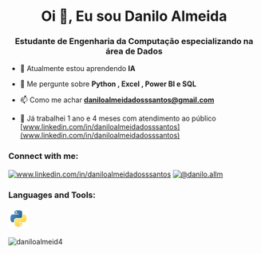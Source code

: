 <h1 align="center">Oi 👋, Eu sou Danilo Almeida</h1>
<h3 align="center">Estudante de Engenharia da Computação especializando na área de Dados</h3>

- 🌱 Atualmente estou aprendendo **IA**

- 💬 Me pergunte sobre **Python , Excel , Power BI e SQL**

- 📫 Como me achar **daniloalmeidadosssantos@gmail.com**

- 📄 Já trabalhei 1 ano e 4 meses com atendimento ao público [www.linkedin.com/in/daniloalmeidadosssantos](www.linkedin.com/in/daniloalmeidadosssantos)

<h3 align="left">Connect with me:</h3>
<p align="left">
<a href="https://linkedin.com/in/www.linkedin.com/in/daniloalmeidadosssantos" target="blank"><img align="center" src="https://raw.githubusercontent.com/rahuldkjain/github-profile-readme-generator/master/src/images/icons/Social/linked-in-alt.svg" alt="www.linkedin.com/in/daniloalmeidadosssantos" height="30" width="40" /></a>
<a href="https://instagram.com/@danilo.allm" target="blank"><img align="center" src="https://raw.githubusercontent.com/rahuldkjain/github-profile-readme-generator/master/src/images/icons/Social/instagram.svg" alt="@danilo.allm" height="30" width="40" /></a>
</p>

<h3 align="left">Languages and Tools:</h3>
<p align="left"> <a href="https://www.python.org" target="_blank" rel="noreferrer"> <img src="https://raw.githubusercontent.com/devicons/devicon/master/icons/python/python-original.svg" alt="python" width="40" height="40"/> </a> </p>

<p><img align="center" src="https://github-readme-stats.vercel.app/api/top-langs?username=daniloalmeid4&show_icons=true&locale=en&layout=compact" alt="daniloalmeid4" /></p>

